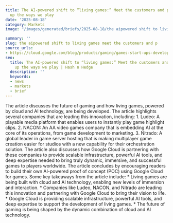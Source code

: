 ```yaml
---
title: The AI-powered shift to “living games:” Meet the customers and partners leveling
  up the ways we play
date: '2025-08-18'
category: Markets
image: "/images/generated/briefs/2025-08-18/the aipowered shift to living games meet the customers and p.jpg"

summary: ''
slug: the aipowered shift to living games meet the customers and p
source_urls:
- https://cloud.google.com/blog/products/gaming/games-start-ups-developers-partners-innovating-with-gen-ai/
seo:
  title: The AI-powered shift to “living games:” Meet the customers and partners leveling
    up the ways we play | Hash n Hedge
  description: ''
  keywords:
  - news
  - markets
  - brief
---
```


The article discusses the future of gaming and how living games, powered by cloud and AI technology, are being developed. The article highlights several companies that are leading this innovation, including:  1. Ludeo: A playable media platform that enables users to instantly play game highlight clips. 2. NACON: An AA video games company that is embedding AI at the core of its operations, from game development to marketing. 3. Nitrado: A global leader in game server hosting that is making multiplayer game creation easier for studios with a new capability for their orchestration solution.  The article also discusses how Google Cloud is partnering with these companies to provide scalable infrastructure, powerful AI tools, and deep expertise needed to bring truly dynamic, immersive, and successful games to players worldwide. The article concludes by encouraging readers to build their own AI-powered proof of concept (POC) using Google Cloud for games.  Some key takeaways from the article include:  * Living games are being built with cloud and AI technology, enabling new levels of immersion and interaction. * Companies like Ludeo, NACON, and Nitrado are leading this innovation and partnering with Google Cloud to bring their vision to life. * Google Cloud is providing scalable infrastructure, powerful AI tools, and deep expertise to support the development of living games. * The future of gaming is being shaped by the dynamic combination of cloud and AI technology. 
